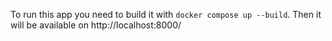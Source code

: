 To run this app you need to build it with `docker compose up --build`.
Then it will be available on http://localhost:8000/
